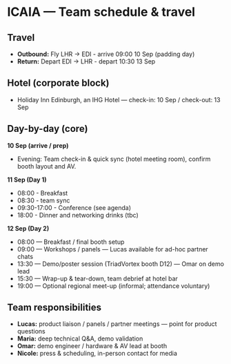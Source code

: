 # ICAIA — Team schedule & travel

## Travel
- **Outbound:** Fly LHR → EDI - arrive 09:00 10 Sep (padding day)  
- **Return:** Depart EDI → LHR - depart 10:30 13 Sep

## Hotel (corporate block)
- Holiday Inn Edinburgh, an IHG Hotel — check-in: 10 Sep / check-out: 13 Sep  

## Day-by-day (core)
**10 Sep (arrive / prep)**  
- Evening: Team check-in & quick sync (hotel meeting room), confirm booth layout and AV.

**11 Sep (Day 1)**  
- 08:00 - Breakfast
- 08:30 - team sync 
- 09:30-17:00 - Conference (see agenda) 
- 18:00 - Dinner and networking drinks (tbc)

**12 Sep (Day 2)**  
- 08:00 — Breakfast / final booth setup  
- 09:00 — Workshops / panels — Lucas available for ad-hoc partner chats  
- 13:30 — Demo/poster session (TriadVortex booth D12) — Omar on demo lead  
- 15:30 — Wrap-up & tear-down, team debrief at hotel bar  
- 19:00 — Optional regional meet-up (informal; attendance voluntary)

## Team responsibilities
- **Lucas:** product liaison / panels / partner meetings — point for product questions  
- **Maria:** deep technical Q&A, demo validation  
- **Omar:** demo engineer / hardware & AV lead at booth  
- **Nicole:** press & scheduling, in-person contact for media
